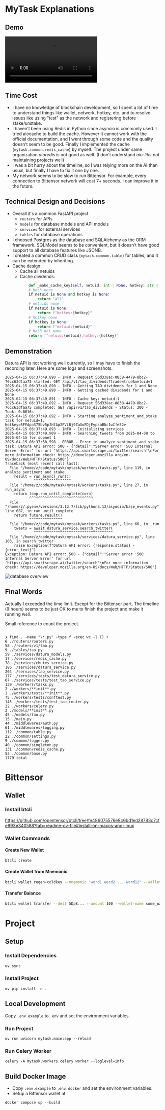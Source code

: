 # MyTask Explanations

## Demo

<video controls>
  <source src="docs/demo.mp4" type="video/mp4">
  Your browser does not support the video tag.
</video>

## Time Cost

- I have no knowledge of blockchain development, so I spent a lot of time to understand things like wallet, network, hotkey, etc. and to resolve issues like using "test" as the network and registering before stake/unstake.
- I haven't been using Redis in Python since asyncio is commonly used. I tried aiocache to build the cache. However it cannot work with the official documentation, and I went through some code and the quality doesn't seem to be good. Finally I implemented the cache (`mytask.common.redis_cache`) by myself. The project under same organization _aioredis_ is not good as well. (I don't understand _aio-libs_ not maintaining projects well)
- I was a bit hurry about the timeline, so I was relying more on the AI than usual, but finally I have to fix it one by one.
- My network seems to be slow to run Bittensor. For example, every connection to Bittensor network will cost 7+ seconds. I can improve it in the future.

## Technical Design and Decisions

- Overall it's a common FastAPI project
  - `routers` for APIs
  - `models` for database models and API models
  - `services` for external services
  - `tables` for database operations
- I choosed Postgres as the database and SQLAlchemy as the ORM framework. SQLModel seems to be convenient, but it doesn't have good support to all database features like JSONB.
- I created a common CRUD class (`mytask.common.table`) for tables, and it can be extended by inheriting.
- Cache design:
  - Cache all netuids
  - Cache dividends:
    ```python
        def _make_cache_key(self, netuid: int | None, hotkey: str | None) -> str:
        # both none
        if netuid is None and hotkey is None:
            return "all"
        # netuids none
        if netuid is None:
            return f"hotkey:{hotkey}"
        # hotkey none
        if hotkey is None:
            return f"netuid:{netuid}"
        # both not none
        return f"netuid:{netuid},hotkey:{hotkey}"
    ```

## Demonstration

Datura API is not working well currently, so I may have to finish the recording later. Here are some logs and screenshots.

```
2025-04-15 06:37:49,890 - INFO - Request 56d338ac-0838-4479-8bc2-76cc63dfaa75 started: GET /api/v1/tao_dividends?trade=true&netuid=1
2025-04-15 06:37:49,890 - INFO - Getting TAO dividends for 1 and None
2025-04-15 06:37:49,890 - INFO - Getting cached dividends for 1 and None
2025-04-15 06:37:49,891 - INFO - Cache key: netuid:1
2025-04-15 06:37:49,892 - INFO - Request 56d338ac-0838-4479-8bc2-76cc63dfaa75 completed: GET /api/v1/tao_dividends - Status: 200 - Took: 0.0016s
2025-04-15 06:37:49,892 - INFO - Starting analyze_sentiment_and_stake task for netuid=1, hotkey=5FFApaS75bv5pJHfAp2FVLBj9ZaXuFDjEypsaBNc1wCfe52v
2025-04-15 06:37:49,893 - INFO - Initializing services
2025-04-15 06:37:49,909 - INFO - Searching tweets from 2025-04-08 to 2025-04-15 for subnet 1
2025-04-15 06:37:50,598 - ERROR - Error in analyze_sentiment_and_stake task: Datura API error: 500 - {"detail":"Server error '500 Internal Server Error' for url 'https://api.smartscrape.ai/twitter/search'\nFor more information check: https://developer.mozilla.org/en-US/docs/Web/HTTP/Status/500"}
Traceback (most recent call last):
  File "/home/z/code/mytask/mytask/workers/tasks.py", line 119, in analyze_sentiment_and_stake
    result = run_async(_run())
             ^^^^^^^^^^^^^^^^^
  File "/home/z/code/mytask/mytask/workers/tasks.py", line 27, in run_async
    return loop.run_until_complete(coro)
           ^^^^^^^^^^^^^^^^^^^^^^^^^^^^^
  File "/home/z/.pyenv/versions/3.12.7/lib/python3.12/asyncio/base_events.py", line 687, in run_until_complete
    return future.result()
           ^^^^^^^^^^^^^^^
  File "/home/z/code/mytask/mytask/workers/tasks.py", line 66, in _run
    tweets = await datura_service.search_twitter(
             ^^^^^^^^^^^^^^^^^^^^^^^^^^^^^^^^^^^^
  File "/home/z/code/mytask/mytask/services/datura_service.py", line 103, in search_twitter
    raise Exception(f"Datura API error: {response.status} - {error_text}")
Exception: Datura API error: 500 - {"detail":"Server error '500 Internal Server Error' for url 'https://api.smartscrape.ai/twitter/search'\nFor more information check: https://developer.mozilla.org/en-US/docs/Web/HTTP/Status/500"}
```

![database overview](docs/database.png)

## Final Words

Actually I exceeded the time limit. Except for the Bittensor part. The timeline (9 hours) seems to be just OK to me to finish the project and make it running well.

Small reference to count the project.

```

❯ find . -name "\*.py" -type f -exec wc -l {} +
6 ./routers/routers.py
58 ./routers/v1/tao.py
9 ./tables/tao.py
59 ./services/datura_models.py
17 ./services/redis_cache.py
78 ./services/chutes_service.py
186 ./services/datura_service.py
204 ./services/tao_service.py
177 ./services/tests/test_datura_service.py
67 ./services/tests/test_tao_service.py
139 ./workers/tasks.py
2 ./workers/**init**.py
1 ./workers/tests/**init**.py
75 ./workers/tests/conftest.py
145 ./workers/tests/test_tao_router.py
22 ./workers/celery.py
2 ./models/**init**.py
45 ./models/tao.py
15 ./main.py
44 ./middlewares/auth.py
61 ./middlewares/logging.py
112 ./common/table.py
22 ./common/settings.py
9 ./common/logger.py
40 ./common/singleton.py
131 ./common/redis_cache.py
53 ./common/base.py
1779 total

```

# Bittensor

## Wallet

### Install btcli

https://github.com/opentensor/btcli/tree/fe486075576e8c6bd1ed28783c7cfe893e340588?tab=readme-ov-file#install-on-macos-and-linux

### Wallet Commands

#### Create New Wallet

```bash
btcli create
```

#### Create Wallet from Mnemonic

```bash
btcli wallet regen-coldkey --mnemonic "word1 word2 ... word12" --wallet-name some_name --network test
```

#### Transfer Balance

```bash
btcli wallet transfer --dest 5Dp8... --amount 100 --wallet-name some_name --network test
```

# Project

## Setup

### Install Dependencies

```bash
uv sync
```

### Install Project

```
uv pip install -e .
```

## Local Development

Copy `.env.example` to `.env` and set the environment variables.

### Run Project

```
uv run uvicorn mytask.main:app --reload
```

### Run Celery Worker

```
celery -A mytask.workers.celery worker --loglevel=info
```

## Build Docker Image

- Copy `.env.example` to `.env.docker` and set the environment variables.
- Setup a Bittensor wallet at

```
docker compose up --build
```
